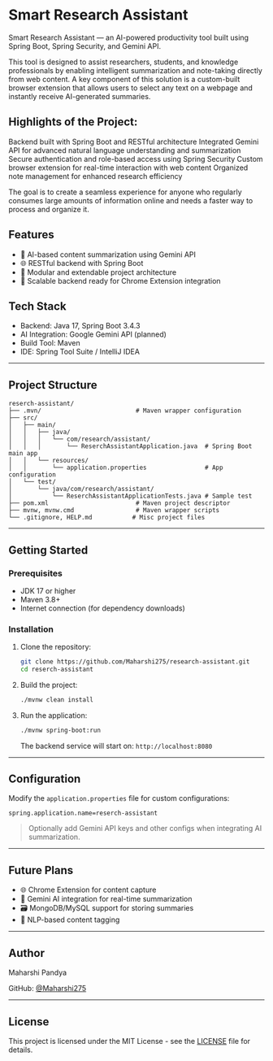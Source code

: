 
# Smart Research Assistant

Smart Research Assistant — an AI-powered productivity tool built using Spring Boot, Spring Security, and Gemini API.

This tool is designed to assist researchers, students, and knowledge professionals by enabling intelligent summarization and note-taking directly from web content.
A key component of this solution is a custom-built browser extension that allows users to select any text on a webpage and instantly receive AI-generated summaries.

## Highlights of the Project:

Backend built with Spring Boot and RESTful architecture
Integrated Gemini API for advanced natural language understanding and summarization
Secure authentication and role-based access using Spring Security
Custom browser extension for real-time interaction with web content
Organized note management for enhanced research efficiency

The goal is to create a seamless experience for anyone who regularly consumes large amounts of information online and needs a faster way to process and organize it.


## Features

- 📑 AI-based content summarization using Gemini API
- 🌐 RESTful backend with Spring Boot
- 🧩 Modular and extendable project architecture
- 💬 Scalable backend ready for Chrome Extension integration

## Tech Stack

- Backend: Java 17, Spring Boot 3.4.3
- AI Integration: Google Gemini API (planned)
- Build Tool: Maven
- IDE: Spring Tool Suite / IntelliJ IDEA

---

## Project Structure

```
reserch-assistant/
├── .mvn/                          # Maven wrapper configuration
├── src/
│   ├── main/
│   │   ├── java/
│   │   │   └── com/research/assistant/
│   │   │       └── ReserchAssistantApplication.java  # Spring Boot main app
│   │   └── resources/
│   │       └── application.properties                # App configuration
│   └── test/
│       └── java/com/research/assistant/
│           └── ReserchAssistantApplicationTests.java # Sample test
├── pom.xml                        # Maven project descriptor
├── mvnw, mvnw.cmd                 # Maven wrapper scripts
└── .gitignore, HELP.md           # Misc project files
```

---

## Getting Started

### Prerequisites

- JDK 17 or higher
- Maven 3.8+
- Internet connection (for dependency downloads)

### Installation

1. Clone the repository:

   ```bash
   git clone https://github.com/Maharshi275/research-assistant.git
   cd reserch-assistant
   ```

2. Build the project:

   ```bash
   ./mvnw clean install
   ```

3. Run the application:

   ```bash
   ./mvnw spring-boot:run
   ```

   The backend service will start on: `http://localhost:8080`

---

## Configuration

Modify the `application.properties` file for custom configurations:

```properties
spring.application.name=reserch-assistant
```

> Optionally add Gemini API keys and other configs when integrating AI summarization.

---

## Future Plans

- 🌐 Chrome Extension for content capture
- 📘 Gemini AI integration for real-time summarization
- 🗃️ MongoDB/MySQL support for storing summaries
- 🧠 NLP-based content tagging

---

## Author

Maharshi Pandya

GitHub: [@Maharshi275](https://github.com/Maharshi275)

---

## License

This project is licensed under the MIT License - see the [LICENSE](LICENSE) file for details.
